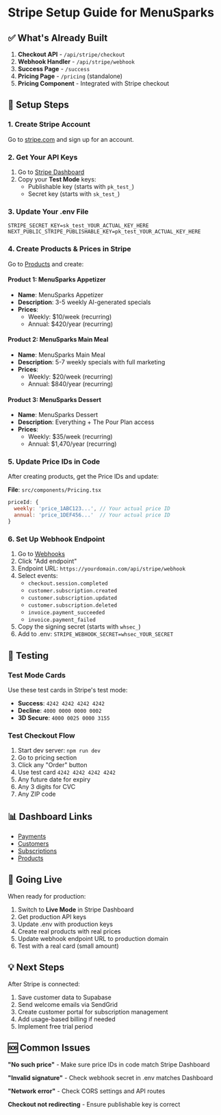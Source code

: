 # Stripe Setup Guide for MenuSparks

## ✅ What's Already Built

1. **Checkout API** - `/api/stripe/checkout`
2. **Webhook Handler** - `/api/stripe/webhook`
3. **Success Page** - `/success`
4. **Pricing Page** - `/pricing` (standalone)
5. **Pricing Component** - Integrated with Stripe checkout

## 🚀 Setup Steps

### 1. Create Stripe Account
Go to [stripe.com](https://stripe.com) and sign up for an account.

### 2. Get Your API Keys
1. Go to [Stripe Dashboard](https://dashboard.stripe.com/test/apikeys)
2. Copy your **Test Mode** keys:
   - Publishable key (starts with `pk_test_`)
   - Secret key (starts with `sk_test_`)

### 3. Update Your .env File
```env
STRIPE_SECRET_KEY=sk_test_YOUR_ACTUAL_KEY_HERE
NEXT_PUBLIC_STRIPE_PUBLISHABLE_KEY=pk_test_YOUR_ACTUAL_KEY_HERE
```

### 4. Create Products & Prices in Stripe

Go to [Products](https://dashboard.stripe.com/test/products) and create:

#### Product 1: MenuSparks Appetizer
- **Name**: MenuSparks Appetizer
- **Description**: 3-5 weekly AI-generated specials
- **Prices**:
  - Weekly: $10/week (recurring)
  - Annual: $420/year (recurring)

#### Product 2: MenuSparks Main Meal
- **Name**: MenuSparks Main Meal
- **Description**: 5-7 weekly specials with full marketing
- **Prices**:
  - Weekly: $20/week (recurring)
  - Annual: $840/year (recurring)

#### Product 3: MenuSparks Dessert
- **Name**: MenuSparks Dessert
- **Description**: Everything + The Pour Plan access
- **Prices**:
  - Weekly: $35/week (recurring)
  - Annual: $1,470/year (recurring)

### 5. Update Price IDs in Code

After creating products, get the Price IDs and update:

**File**: `src/components/Pricing.tsx`
```javascript
priceId: { 
  weekly: 'price_1ABC123...', // Your actual price ID
  annual: 'price_1DEF456...'  // Your actual price ID
}
```

### 6. Set Up Webhook Endpoint

1. Go to [Webhooks](https://dashboard.stripe.com/test/webhooks)
2. Click "Add endpoint"
3. Endpoint URL: `https://yourdomain.com/api/stripe/webhook`
4. Select events:
   - `checkout.session.completed`
   - `customer.subscription.created`
   - `customer.subscription.updated`
   - `customer.subscription.deleted`
   - `invoice.payment_succeeded`
   - `invoice.payment_failed`
5. Copy the signing secret (starts with `whsec_`)
6. Add to .env: `STRIPE_WEBHOOK_SECRET=whsec_YOUR_SECRET`

## 🧪 Testing

### Test Mode Cards
Use these test cards in Stripe's test mode:
- **Success**: `4242 4242 4242 4242`
- **Decline**: `4000 0000 0000 0002`
- **3D Secure**: `4000 0025 0000 3155`

### Test Checkout Flow
1. Start dev server: `npm run dev`
2. Go to pricing section
3. Click any "Order" button
4. Use test card `4242 4242 4242 4242`
5. Any future date for expiry
6. Any 3 digits for CVC
7. Any ZIP code

## 📊 Dashboard Links

- [Payments](https://dashboard.stripe.com/test/payments)
- [Customers](https://dashboard.stripe.com/test/customers)
- [Subscriptions](https://dashboard.stripe.com/test/subscriptions)
- [Products](https://dashboard.stripe.com/test/products)

## 🔄 Going Live

When ready for production:
1. Switch to **Live Mode** in Stripe Dashboard
2. Get production API keys
3. Update .env with production keys
4. Create real products with real prices
5. Update webhook endpoint URL to production domain
6. Test with a real card (small amount)

## 💡 Next Steps

After Stripe is connected:
1. Save customer data to Supabase
2. Send welcome emails via SendGrid
3. Create customer portal for subscription management
4. Add usage-based billing if needed
5. Implement free trial period

## 🆘 Common Issues

**"No such price"** - Make sure price IDs in code match Stripe Dashboard

**"Invalid signature"** - Check webhook secret in .env matches Dashboard

**"Network error"** - Check CORS settings and API routes

**Checkout not redirecting** - Ensure publishable key is correct